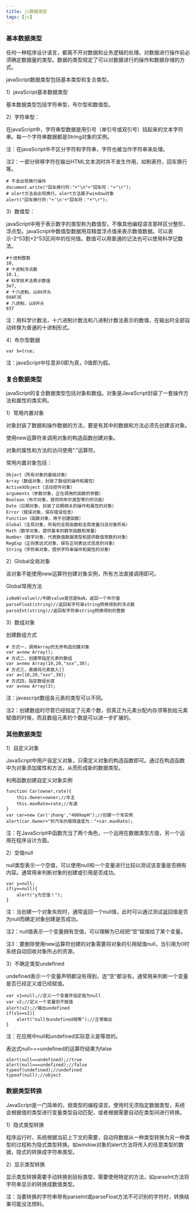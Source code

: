 ```yaml
---
title: js数据类型
tags: [js]
---
```


### 基本数据类型

任何一种程序设计语言，都离不开对数据和业务逻辑的处理。对数据进行操作前必须确定数据量的类型。数据的类型规定了可以对数据进行的操作和数据存储的方式。

javaScript数据类型包括基本类型和复合类型。

1）javaScript基本数据类型

基本数据类型包括字符串型，布尔型和数值型。

2）字符串型：

在javaScript中，字符串型数据是用引号（单引号或双引号）括起来的文本字符串。每一个字符串数据都是String对象的实例。

注：在javaScript中不区分字符和字符串，字符也被当作字符串来处理。

注2：一部分转移字符在输出HTML文本流时并不发生作用，如制表符，回车换行等。

```
# 不会出现换行操作
document.write("回车换行符:"+"\n"+"回车符："+"\r");
# alert方法会出现换行，alert方法属于window对象
alert("回车换行符:"+'\n'+"回车符："+"\r");
```

3）数值型：

javaScript中用于表示数字的类型称为数值型，不像其他编程语言那样区分整形、浮点型。javaScript中数值型数据用双精度浮点值来表示数值数据。可以表示-2^53到+2^53区间中的任何值。数值可以用普通的记法也可以使用科学记数法。

```
#十进制整数
10,
# 十进制浮点数
10.1,
# 科学技术法表示数值
3e7,
# 十六进制，以0X开头
0XAF3E
# 八进制，以0开头
037
```

注：用科学计数法，十六进制计数法和八进制计数法表示的数值，在输出时全部自动转换为普通的十进制形式。

4）布尔型数据

```
var b=true;
```

注：javaScript中任意非0即为真，0值即为假。

### 复合数据类型

javaScript的复合数据类型包括对象和数组。对象是JavaScript封装了一套操作方法和属性的类实例。

1）常用内置对象

对象封装了数据和操作数据的方法，要是有其中的数据和方法必须先创建该对象。

使用new运算符来调用对象的构造函数创建对象。

对象的属性和方法的访问使用"."运算符。

常用内置对象包括：

```
Object（所有对象的基础对象）
Array（数组对象，封装了数组的操作和属性）
ActiveXObject（活动控件对象）
arguments（参数对象，正在调用的函数的参数）
Boolean（布尔对象，提供同布尔类型等价的功能）
Date（日期对象，封装了日期相关的操作和属性的对象）
Error（错误对象，保存错误信息）
Function（函数对象，用于创建函数）
Global（全局对象，所有的全局函数和全局常量归该对象所有）
Math（数学对象，提供基本的数学函数和常量）
Number（数字对象，代表数值数据类型和提供数值常数的对象）
RegExp（正则表达式对象，保存正则表达式信息的对象）
String（字符串对象，提供字符串操作和属性的对象）
```

2）Global全局对象

该对象不能使用new运算符创建对象实例，所有方法直接调用即可。

Global常用方法

```
isNaN(value)//判断value是否是NaN，返回一个布尔值
parseFloat(string)//返回有字符串string转换得到的浮点数
parseInt(string)//返回有字符串string转换得到的整数
```

3）数组对象

创建数组方式

```
# 方式一，调用Array的无参构造创建对象
var a=new Array();
# 方式二，创建带指定元素的数组
var a=new Array(10,20,"xxx",30);
# 方式三，直接将元素放入[]
var a=[10,20,"xxx",30];
# 方式四，指定数组长度
var a=new Array(3);
```

注：javascript数组各元素的类型可以不同。

注2：创建数组时尽管已经指定了元素个数，但真正为元素分配内存须等到给元素赋值的时候，而且数组元素的个数是可以进一步扩展的。

### 其他数据类型

1）自定义对象

JavaScript中用户自定义对象，只需定义对象的构造函数即可。通过在构造函数中为对象添加属性和方法，从而形成新的数据类型。

利用函数创建自定义对象实例

```
function Car(owner,rate){
    this.Owner=owner;//车主
    this.maxRate=rate;//车速
}
var car=new Car('zhang',"400kmpH");//创建一个车实例
alert(car.Owner+"的汽车的极限速度为："+car.maxRate);
```

注：在JavaScript中函数充当了两个角色，一个运用在数据类型方面，另一个运用在程序设计方面。

2）空值null

null类型表示一个空值，可以使用null和一个变量进行比较以测试该变量是否拥有内容。通常用来判断对象的创建或引用是否成功。

```
var y=null;
if(y==null){
    alert("y为空值！");
}
```

注：当创建一个对象失败时，通常返回一个null值，此时可以通过测试返回值是否为null而确定对象创建是否成功。

注2：null值表示一个变量拥有空值，可以理解为已经把“空”赋值给了某个变量。

注3：要删除使用new运算符创建的对象需要将对象的引用赋值null，当引用为0时系统自动回收对象所占的资源。

3）不确定类型undefined

undefined表示一个变量声明都没有得到，连“空”都没有。通常用来判断一个变量是否已经定义或已经赋值。

```
var v1=null;//定义一个变量并指定值为null
var v2;//定义一个变量但不赋值
alert(v2);//输出undefined
if(v1==v2){
    alert("null与undefined相等");//正常输出
}
```

注：在应用中null和undefined实际意义是等效的。

表达式null===undefined的运算符结果为false

```
alert(null==undefined);//true
alert(null===undefined);//false
typeof(undefined);//undefined
typeof(null);//object
```

### 数据类型转换

JavaScript是一门简单的，弱类型的编程语言。使用时无须指定数据类型，系统会根据值的类型进行变量类型自动匹配，或者根据需要自动在类型间进行转换。

1）隐式类型转换

程序运行时，系统根据当前上下文的需要，自动将数据从一种类型转换为另一种类型的过程称为隐式类型转换。如window对象的alert方法将传入的任意类型的数据，隐式的转换成字符串类型。

2）显示类型转换

显示类型转换需要手动转换到目标类型，需要使用特定的方法，如parseInt方法将字符串显示的转换成数值类型。

注：当要转换的字符串带有parseInt或parseFloat方法不可识别的字符时，转换结果可能没法预料。